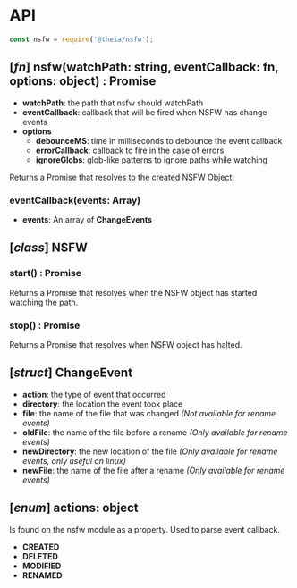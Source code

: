 # API

```javascript
const nsfw = require('@theia/nsfw');
```

## [*fn*] nsfw(watchPath: string, eventCallback: fn, options: object) : Promise
 - **watchPath**: the path that nsfw should watchPath
 - **eventCallback**: callback that will be fired when NSFW has change events
 - **options**
   - **debounceMS**: time in milliseconds to debounce the event callback
   - **errorCallback**: callback to fire in the case of errors
   - **ignoreGlobs**: glob-like patterns to ignore paths while watching


  Returns a Promise that resolves to the created NSFW Object.

### eventCallback(events: Array)
  - **events**: An array of **ChangeEvents**

## [*class*] NSFW

### start() : Promise
  Returns a Promise that resolves when the NSFW object has started watching the path.

### stop() : Promise
  Returns a Promise that resolves when NSFW object has halted.

## [*struct*] ChangeEvent
  - **action**: the type of event that occurred
  - **directory**: the location the event took place
  - **file**: the name of the file that was changed _(Not available for rename events)_
  - **oldFile**: the name of the file before a rename _(Only available for rename events)_
  - **newDirectory**: the new location of the file _(Only available for rename events, only useful on linux)_
  - **newFile**: the name of the file after a rename _(Only available for rename events)_


## [*enum*] actions: object
  Is found on the nsfw module as a property. Used to parse event callback.
  - **CREATED**
  - **DELETED**
  - **MODIFIED**
  - **RENAMED**
